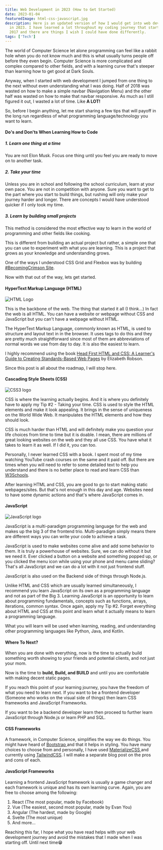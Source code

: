 ```yaml
---
title: Web Development in 2023 (How to Get Started)
date: 2023-01-04
featuredImage: html-css-javascript.jpg
description: Here is an updated version of how I would get into web development
  in 2023. I have learned a lot throughout my coding journey that started in
  2017 and there are things I wish I could have done differently.
tags: ['Tech']
---
```

The world of Computer Science let alone programming can feel like a rabbit hole when you do not know much and this is what usually turns people off before they even begin. Computer Science is more complicated and complex compared to other fields, and with a learning curve that's steeper than learning how to get good at Dark Souls.

Anyway, when I started with web development I jumped from one thing to the next without even understanding what I was doing. Half of 2018 was wasted on how to make a simple navbar (Navigation Menu) and the other half was wasted on how to make that navbar responsive. As much as I still figured it out, I wasted a lot of time. Like **A LOT!**

So, before I begin anything, let me start sharing a few tips that will payoff in the long run regardless of what programming language/technology you want to learn.

#### Do's and Don'ts When Learning How to Code

##### 1. Learn one thing at a time

You are not Elon Musk. Focus one thing until you feel you are ready to move on to another task.

##### 2. Take your time

Unless you are in school and following the school curriculum, learn at your own pace. You are not in competition with anyone. Sure you want to get to the part where you start to build things, but rushing will only make your journey harder and longer. There are concepts I would have understood quicker if I only took my time.

##### 3. Learn by building small projects

This method is considered the most effective way to learn in the world of programming and other fields like cooking.

This is different from building an actual project but rather, a simple one that you can use to experiment with what you are learning. This is a project that grows as your knowledge and understanding grows.

One of the ways I understood CSS Grid and Flexbox was by building [\#BecomingCrimson Site](https://becomingcrimson.netlify.app/).

Now with that out of the way, lets get started.

#### HyperText Markup Language (HTML)

![HTML Logo](html.png "HTML5")

This is the backbone of the web. The thing that started it all (I think...) In fact the web is all HTML. You can have a website or webpage without CSS and JavaScript but you can't have a webpage without HTML.

The HyperText Markup Language, commonly known as HTML, is used to structure and layout text in in the browser. It uses tags to do this and they are pretty much straightforward since most of them are abbreviations of normal words we use from day to day. It is also the easiest to learn.

I highly recommend using the book [Head First HTML and CSS: A Learner's Guide to Creating Standards-Based Web Pages](https://www.amazon.com/gp/product/0596159900/ref=as_li_tl?ie=UTF8&camp=1789&creative=9325&creativeASIN=0596159900&linkCode=as2&tag=booksoncode-20&linkId=f73ca6a5259b33f59fd67a6e8520fbfd) by Elizabeth Robson.

Since this post is all about the roadmap, I will stop here.

#### Cascading Style Sheets (CSS)

![CSS3 logo](css.jpg "CSS3")

CSS is where the learning actually begins. And it is where you definitely have to apply my Tip #2 - Taking your time. CSS is used to style the HTML elements and make it look appealing. It brings in the sense of uniqueness on the World Wide Web. It manipulates the HTML elements and how they should look.

CSS is much harder than HTML and will definitely make you question your life choices from time to time but it is doable. I mean, there are millions of great looking websites on the web and they all use CSS. You have what it takes to learn it as well. If I did it, you can too.

Personally, I never learned CSS with a book. I spent most of my time watching YouTube crash courses on the same and it paid off. But there are times when you will need to refer to some detailed text to help you understand and there is no better place to read and learn CSS than [W3Schools](https://www.w3schools.com/css/default.asp).

After learning HTML and CSS, you are good to go to start making static webpages/sites. But that's not enough in this day and age. Websites need to have some dynamic actions and that's where JavaScript comes in.

#### JavaScript

![JavaScript logo](js.png "JavaScript")

JavaScript is a multi-paradigm programming language for the web and makes up the big 3 of the frontend trio. Multi-paradigm simply means there are different ways you can write your code to achieve a task.

JavaScript is used to make websites come alive and add some behavior to them. It is truly a powerhouse of websites. Sure, we can do without it but we need it. Ever clicked a button on a website and something popped up, or you clicked the menu icon while using your phone and menu came sliding? That's all JavaScript and we can do a lot with it not just frontend stuff.

JavaScript is also used on the Backend side of things through Node.js.

Unlike HTML and CSS which are usually learned simultaneously, I recommend you learn JavaScript on its own as a programming language and not as part of the Big 3. Learning JavaScript is an opportunity to learn about programming fundamentals, concepts such as functions, arrays, iterations, common syntax. Once again, apply my Tip #2. Forget everything about HTML and CSS at this point and learn what it actually means to learn a programming language.

What you will learn will be used when learning, reading, and understanding other programming languages like Python, Java, and Kotlin.

#### Where To Next?

When you are done with everything, now is the time to actually build something worth showing to your friends and potential clients, and not just your mom.

Now is the time to **build, Build, and BUILD** and until you are comfortable with making decent static pages.

If you reach this point of your learning journey, you have the freedom of what you need to learn next. If you want to be a frontend developer (Someone who works on the visual side of things) then learn CSS frameworks and JavaScript Frameworks.

If you want to be a backend developer learn then proceed to further learn JavaScript through Node.js or learn PHP and SQL.

#### CSS Frameworks

A framework, in Computer Science, simplifies the way we do things. You might have heard of [Bootstrap ](https://getbootstrap.com/)and that it helps in styling. You have many choices to choose from and personally, I have used [MaterializeCSS ](https://materializecss.com/)and currently using [TailwindCSS](https://tailwindcss.com/). I will make a separate blog post on the pros and cons of each.

#### JavaScript Frameworks

Learning a frontend JavaScript framework is usually a game changer and each framework is unique and has its own learning curve. Again, you are free to choose among the following:

1. React (The most popular, made by Facebook)
2. Vue (The easiest, second most popular, made by Evan You)
3. Angular (The hardest, made by Google)
4. Svelte (The most unique)
5. And more...

Reaching this far, I hope what you have read helps with your web development journey and avoid the mistakes that I made when I was starting off. Until next time😁
